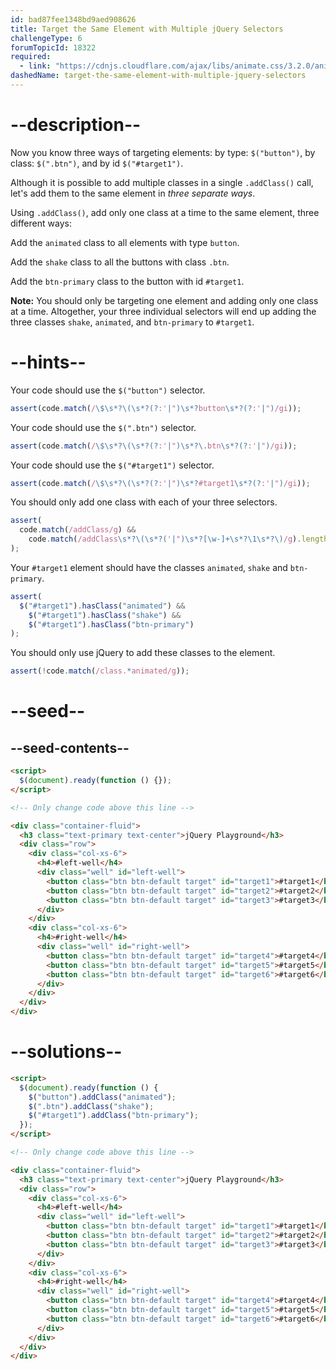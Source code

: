 ```yaml
---
id: bad87fee1348bd9aed908626
title: Target the Same Element with Multiple jQuery Selectors
challengeType: 6
forumTopicId: 18322
required:
  - link: "https://cdnjs.cloudflare.com/ajax/libs/animate.css/3.2.0/animate.css"
dashedName: target-the-same-element-with-multiple-jquery-selectors
---
```


# --description--

Now you know three ways of targeting elements: by type: `$("button")`, by class: `$(".btn")`, and by id `$("#target1")`.

Although it is possible to add multiple classes in a single `.addClass()` call, let's add them to the same element in _three separate ways_.

Using `.addClass()`, add only one class at a time to the same element, three different ways:

Add the `animated` class to all elements with type `button`.

Add the `shake` class to all the buttons with class `.btn`.

Add the `btn-primary` class to the button with id `#target1`.

**Note:** You should only be targeting one element and adding only one class at a time. Altogether, your three individual selectors will end up adding the three classes `shake`, `animated`, and `btn-primary` to `#target1`.

# --hints--

Your code should use the `$("button")` selector.

```js
assert(code.match(/\$\s*?\(\s*?(?:'|")\s*?button\s*?(?:'|")/gi));
```

Your code should use the `$(".btn")` selector.

```js
assert(code.match(/\$\s*?\(\s*?(?:'|")\s*?\.btn\s*?(?:'|")/gi));
```

Your code should use the `$("#target1")` selector.

```js
assert(code.match(/\$\s*?\(\s*?(?:'|")\s*?#target1\s*?(?:'|")/gi));
```

You should only add one class with each of your three selectors.

```js
assert(
  code.match(/addClass/g) &&
    code.match(/addClass\s*?\(\s*?('|")\s*?[\w-]+\s*?\1\s*?\)/g).length > 2
);
```

Your `#target1` element should have the classes `animated`‚ `shake` and `btn-primary`.

```js
assert(
  $("#target1").hasClass("animated") &&
    $("#target1").hasClass("shake") &&
    $("#target1").hasClass("btn-primary")
);
```

You should only use jQuery to add these classes to the element.

```js
assert(!code.match(/class.*animated/g));
```

# --seed--

## --seed-contents--

```html
<script>
  $(document).ready(function () {});
</script>

<!-- Only change code above this line -->

<div class="container-fluid">
  <h3 class="text-primary text-center">jQuery Playground</h3>
  <div class="row">
    <div class="col-xs-6">
      <h4>#left-well</h4>
      <div class="well" id="left-well">
        <button class="btn btn-default target" id="target1">#target1</button>
        <button class="btn btn-default target" id="target2">#target2</button>
        <button class="btn btn-default target" id="target3">#target3</button>
      </div>
    </div>
    <div class="col-xs-6">
      <h4>#right-well</h4>
      <div class="well" id="right-well">
        <button class="btn btn-default target" id="target4">#target4</button>
        <button class="btn btn-default target" id="target5">#target5</button>
        <button class="btn btn-default target" id="target6">#target6</button>
      </div>
    </div>
  </div>
</div>
```

# --solutions--

```html
<script>
  $(document).ready(function () {
    $("button").addClass("animated");
    $(".btn").addClass("shake");
    $("#target1").addClass("btn-primary");
  });
</script>

<!-- Only change code above this line -->

<div class="container-fluid">
  <h3 class="text-primary text-center">jQuery Playground</h3>
  <div class="row">
    <div class="col-xs-6">
      <h4>#left-well</h4>
      <div class="well" id="left-well">
        <button class="btn btn-default target" id="target1">#target1</button>
        <button class="btn btn-default target" id="target2">#target2</button>
        <button class="btn btn-default target" id="target3">#target3</button>
      </div>
    </div>
    <div class="col-xs-6">
      <h4>#right-well</h4>
      <div class="well" id="right-well">
        <button class="btn btn-default target" id="target4">#target4</button>
        <button class="btn btn-default target" id="target5">#target5</button>
        <button class="btn btn-default target" id="target6">#target6</button>
      </div>
    </div>
  </div>
</div>
```
